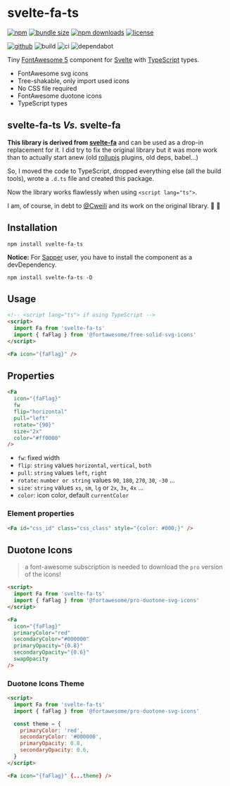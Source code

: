 # svelte-fa-ts

[![npm][badge-version]][npm]
[![bundle size][badge-size]][bundlephobia]
[![npm downloads][badge-downloads]][npm]
[![license][badge-license]][license]

[![github][badge-issues]][github]
![build][badge-build]
![ci][badge-ci]
![dependabot][badge-dependabot]

Tiny [FontAwesome 5][fontawesome] component for [Svelte][svelte] with [TypeScript][ts] types.

- FontAwesome svg icons
- Tree-shakable, only import used icons
- No CSS file required
- FontAwesome duotone icons
- TypeScript types

## svelte-fa-ts _Vs._ svelte-fa

**This library is derived from [svelte-fa][npm]** and can be used as a drop-in replacement for it. I did try to fix the original library but it was more work than to actually start anew (old [rollupjs][rollup] plugins, old deps, babel...)

So, I moved the code to TypeScript, dropped everything else (all the build tools), wrote a `.d.ts` file and created this package.

Now the library works flawlessly when using `<script lang="ts">`.

I am, of course, in debt to [@Cweili](https://github.com/Cweili) and its work on the original library. 🎉 👏

## Installation

```shell
npm install svelte-fa-ts
```

**Notice:** For [Sapper][sapper] user, you have to install the component as a devDependency.

```shell
npm install svelte-fa-ts -D
```

## Usage

```html
<!-- <script lang="ts"> if using TypeScript -->
<script>
  import Fa from 'svelte-fa-ts'
  import { faFlag } from '@fortawesome/free-solid-svg-icons'
</script>

<Fa icon="{faFlag}" />
```

## Properties

```html
<Fa
  icon="{faFlag}"
  fw
  flip="horizontal"
  pull="left"
  rotate="{90}"
  size="2x"
  color="#ff0000"
/>
```

- `fw`: fixed width
- `flip`: `string` values `horizontal`, `vertical`, `both`
- `pull`: `string` values `left`, `right`
- `rotate`: `number or string` values `90`, `180`, `270`, `30`, `-30` ...
- `size`: `string` values `xs`, `sm`, `lg` or `2x`, `3x`, `4x` ...
- `color`: icon color, default `currentColor`

### Element properties

```html
<Fa id="css_id" class="css_class" style="{color: #000;}" />
```

## Duotone Icons

> a font-awesome subscription is needed to download the `pro` version of the icons!

```html
<script>
  import Fa from 'svelte-fa-ts'
  import { faFlag } from '@fortawesome/pro-duotone-svg-icons'
</script>

<Fa
  icon="{faFlag}"
  primaryColor="red"
  secondaryColor="#000000"
  primaryOpacity="{0.8}"
  secondaryOpacity="{0.6}"
  swapOpacity
/>
```

### Duotone Icons Theme

```html
<script>
  import Fa from 'svelte-fa-ts'
  import { faFlag } from '@fortawesome/pro-duotone-svg-icons'

  const theme = {
    primaryColor: 'red',
    secondaryColor: '#000000',
    primaryOpacity: 0.8,
    secondaryOpacity: 0.6,
  }
</script>

<Fa icon="{faFlag}" {...theme} />
```

[fontawesome]: https://fontawesome.com/
[svelte]: https://svelte.dev/
[sapper]: https://sapper.svelte.dev/
[rollup]: http://rollupjs.org
[ts]: https://www.typescriptlang.org/
[badge-version]: https://badgen.net/npm/v/svelte-fa-ts
[badge-downloads]: https://badgen.net/npm/dt/svelte-fa-ts
[npm]: https://www.npmjs.com/package/svelte-fa-ts
[badge-size]: https://badgen.net/bundlephobia/minzip/svelte-fa-ts
[bundlephobia]: https://bundlephobia.com/result?p=svelte-fa-ts
[badge-license]: https://badgen.net/npm/l/svelte-fa-ts
[license]: https://github.com/msanguineti/svelte-fa-ts/blob/main/LICENSE
[badge-issues]: https://badgen.net/github/issues/msanguineti/svelte-fa-ts
[github]: https://github.com/msanguineti/svelte-fa-ts
[badge-build]: https://badgen.net/github/status/msanguineti/svelte-fa-ts
[badge-ci]: https://badgen.net/github/status/msanguineti/svelte-fa-ts/main/ci
[badge-dependabot]: https://badgen.net/github/dependabot/msanguineti/svelte-fa-ts
